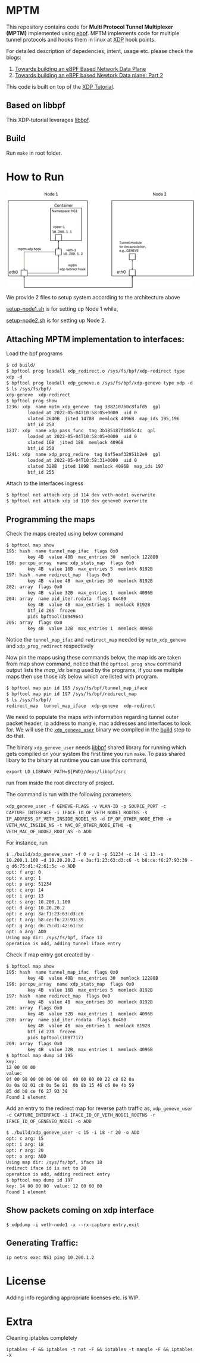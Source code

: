 # MPTM

This repository contains code for **Multi Protocol Tunnel Multiplexer (MPTM)** implemented using [ebpf](https://ebpf.io/).
MPTM implements code for multiple tunnel protocols and hooks them in linux at [XDP](https://www.iovisor.org/technology/xdp) hook points.

For detailed description of depedencies, intent, usage etc. please check the blogs:

1. [Towards building an eBPF Based Network Data Plane](https://medium.com/@palani.kodeswaran/towards-building-a-ebpf-based-network-datapath-f6135067c03e)
1. [Towards building an eBPF based Newtork Data plane: Part 2](https://medium.com/@palani.kodeswaran/towards-an-ebpf-based-datapath-part-2-2afd10ada603)

This code is built on top of the [XDP Tutorial](https://github.com/xdp-project/xdp-tutorial).

## Based on libbpf

This XDP-tutorial leverages [libbpf](https://github.com/libbpf/libbpf/).

## Build

Run ``make`` in root folder.

# How to Run
![System setup for testing](docs/setup.png "System setup for testing")

We provide 2 files to setup system according to the architecture above

[setup-node1.sh](./setup/setup-node1.sh) is for setting up Node 1 while,

[setup-node2.sh](./setup/setup-node2.sh) is for setting up Node 2.


## Attaching MPTM implementation to interfaces:

Load the bpf programs
```
$ cd build/
$ bpftool prog loadall xdp_redirect.o /sys/fs/bpf/xdp-redirect type xdp -d
$ bpftool prog loadall xdp_geneve.o /sys/fs/bpf/xdp-geneve type xdp -d
$ ls /sys/fs/bpf/
xdp-geneve  xdp-redirect
$ bpftool prog show
1236: xdp  name mptm_xdp_geneve  tag 3882107b0c8fafd5  gpl
        loaded_at 2022-05-04T10:58:05+0000  uid 0
        xlated 2640B  jited 1478B  memlock 4096B  map_ids 195,196
        btf_id 250
1237: xdp  name xdp_pass_func  tag 3b185187f1855c4c  gpl
        loaded_at 2022-05-04T10:58:05+0000  uid 0
        xlated 16B  jited 18B  memlock 4096B
        btf_id 250
1241: xdp  name xdp_prog_redire  tag 0af5eaf32951b2e9  gpl
        loaded_at 2022-05-04T10:58:31+0000  uid 0
        xlated 328B  jited 189B  memlock 4096B  map_ids 197
        btf_id 255
```

Attach to the interfaces ingress

```
$ bpftool net attach xdp id 114 dev veth-node1 overwrite
$ bpftool net attach xdp id 110 dev geneve0 overwrite
```

## Programming the maps

Check the maps created using below command
```
$ bpftool map show
195: hash  name tunnel_map_ifac  flags 0x0
        key 4B  value 40B  max_entries 30  memlock 12288B
196: percpu_array  name xdp_stats_map  flags 0x0
        key 4B  value 16B  max_entries 5  memlock 8192B
197: hash  name redirect_map  flags 0x0
        key 4B  value 4B  max_entries 30  memlock 8192B
202: array  flags 0x0
        key 4B  value 32B  max_entries 1  memlock 4096B
204: array  name pid_iter.rodata  flags 0x480
        key 4B  value 4B  max_entries 1  memlock 8192B
        btf_id 265  frozen
        pids bpftool(1094964)
205: array  flags 0x0
        key 4B  value 32B  max_entries 1  memlock 4096B
```

Notice the `tunnel_map_ifac` and `redirect_map` needed by `mptm_xdp_geneve` and `xdp_prog_redirect` respectively

Now pin the maps using these commands below, the map ids are taken from map show command, notice that the `bpftool prog show`
command output lists the *map_ids* being used by the programs, if you see multiple maps then use those *ids* below which are
listed with program.

```
$ bpftool map pin id 195 /sys/fs/bpf/tunnel_map_iface
$ bpftool map pin id 197 /sys/fs/bpf/redirect_map
$ ls /sys/fs/bpf/
redirect_map  tunnel_map_iface  xdp-geneve  xdp-redirect
```

We need to populate the maps with information regarding tunnel outer packet header, ip address to mangle, mac addresses and interfaces to look for.
We will use the [`xdp_geneve_user`](./xdp_geneve_user.c) binary we compiled in the [build](#build) step to do that.

The binary `xdp_geneve_user` needs [libbpf](./deps/libbpf/) shared library for running which gets compiled on your system the
first time you run `make`. To pass shared libary to the binary at runtime you can use this command,

```
export LD_LIBRARY_PATH=${PWD}/deps/libbpf/src
```

run from inside the root directory of project.

The command is run with the following parameters.

`xdp_geneve_user -f GENEVE-FLAGS -v VLAN-ID -p SOURCE_PORT -c CAPTURE_INTERFACE -i IFACE_ID_OF_VETH_NODE1_ROOTNS -s IP_ADDRESS_OF_VETH_INSIDE_NODE1_NS -d IP_OF_OTHER_NODE_ETH0 -e VETH_MAC_INSIDE_NS -t MAC_OF_OTHER_NODE_ETH0 -q VETH_MAC_OF_NODE2_ROOT_NS -o ADD`

For instance, run

```
$ ./build/xdp_geneve_user -f 0 -v 1 -p 51234 -c 14 -i 13 -s 10.200.1.100 -d 10.20.20.2 -e 3a:f1:23:63:d3:c6 -t b8:ce:f6:27:93:39 -q d6:75:d1:42:61:5c -o ADD
opt: f arg: 0 
opt: v arg: 1 
opt: p arg: 51234 
opt: c arg: 14 
opt: i arg: 13 
opt: s arg: 10.200.1.100 
opt: d arg: 10.20.20.2 
opt: e arg: 3a:f1:23:63:d3:c6 
opt: t arg: b8:ce:f6:27:93:39 
opt: q arg: d6:75:d1:42:61:5c 
opt: o arg: ADD 
Using map dir: /sys/fs/bpf, iface 13 
operation is add, adding tunnel iface entry
```

Check if map entry got created by - 

```
$ bpftool map show
195: hash  name tunnel_map_ifac  flags 0x0
        key 4B  value 40B  max_entries 30  memlock 12288B
196: percpu_array  name xdp_stats_map  flags 0x0
        key 4B  value 16B  max_entries 5  memlock 8192B
197: hash  name redirect_map  flags 0x0
        key 4B  value 4B  max_entries 30  memlock 8192B
206: array  flags 0x0
        key 4B  value 32B  max_entries 1  memlock 4096B
208: array  name pid_iter.rodata  flags 0x480
        key 4B  value 4B  max_entries 1  memlock 8192B
        btf_id 270  frozen
        pids bpftool(1097717)
209: array  flags 0x0
        key 4B  value 32B  max_entries 1  memlock 4096B
$ bpftool map dump id 195
key:
12 00 00 00
value:
0f 00 98 00 00 00 00 00  00 00 00 00 22 c8 02 0a
0a 0a 02 01 c8 0a 5e 81  0b 8b 15 46 c6 0e 4b 59
85 dd b8 ce f6 27 93 38
Found 1 element
```

Add an entry to the redirect map for reverse path traffic as,
`xdp_geneve_user -c CAPTURE_INTERFACE -i IFACE_ID_OF_VETH_NODE1_ROOTNS -r IFACE_ID_OF_GENEVE0_NODE1 -o ADD`

```
$ ./build/xdp_geneve_user -c 15 -i 18 -r 20 -o ADD
opt: c arg: 15 
opt: i arg: 18 
opt: r arg: 20 
opt: o arg: ADD 
Using map dir: /sys/fs/bpf, iface 18 
redirect iface id is set to 20
operation is add, adding redirect entry
$ bpftool map dump id 197
key: 14 00 00 00  value: 12 00 00 00
Found 1 element
```

## Show packets coming on xdp interface

```
$ xdpdump -i veth-node1 -x --rx-capture entry,exit
```

## Generating Traffic:

```
ip netns exec NS1 ping 10.200.1.2
```

# License

Adding info regarding appropriate licenses etc. is WIP.

# Extra

Cleaning iptables completely

```
iptables -F && iptables -t nat -F && iptables -t mangle -F && iptables -X

```
